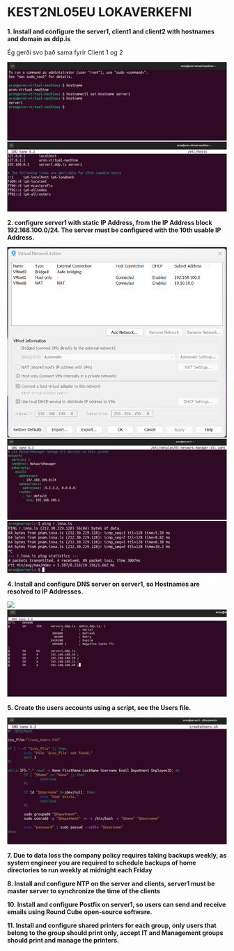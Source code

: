 # KEST2NL05EU LOKAVERKEFNI
**1. Install and configure the server1, client1 and client2 with hostnames and domain as ddp.is**

Ég gerði svo það sama fyrir Client 1 og 2

<img src="Myndir/Hostname-server1.png">
<img src="Myndir/Domain-server1.png">

**2. configure server1 with static IP Address, from the IP Address block 192.168.100.0/24. The server must be configured with the 10th usable IP Address.**

<img src="Myndir/Network.png">
<img src="Myndir/NetworkConfig.png">
<img src="Myndir/TestPing.png">

**4. Install and configure DNS server on server1, so Hostnames are resolved to IP Addresses.**

<img src="Myndir/DSN.png">
<img src="Myndir/DSNConfig.png">

**5. Create the users accounts using a script, see the Users file.**

<img src="Myndir/UserCreate.png">

**7. Due to data loss the company policy requires taking backups weekly, as system engineer
you are required to schedule backups of home directories to run weekly at midnight each
Friday**

**8. Install and configure NTP on the server and clients, server1 must be master server to
synchronize the time of the clients**

**10. Install and configure Postfix on server1, so users can send and receive emails using Round
Cube open-source software.**

**11. Install and configure shared printers for each group, only users that belong to the group
should print only, accept IT and Management groups should print and manage the printers.**
